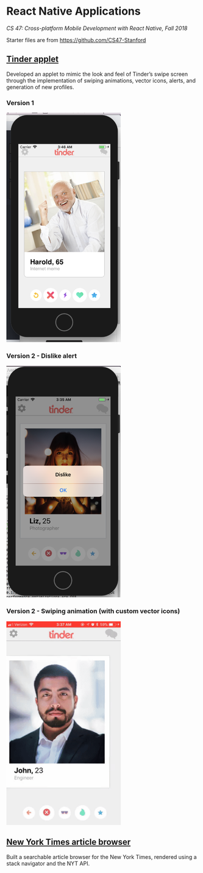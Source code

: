 # React Native Applications
*CS 47: Cross-platform Mobile Development with React Native, Fall 2018*

Starter files are from https://github.com/CS47-Stanford

## [Tinder applet](https://github.com/jchens/cs-47/tree/master/tinder%20applet)
Developed an applet to mimic the look and feel of Tinder’s swipe screen through the implementation of swiping animations, vector icons, alerts, and generation of new profiles.

### Version 1
<img src="https://github.com/jchens/cs-47/blob/master/tinder%20applet/images/v1.png" width="300">

### Version 2 - Dislike alert
<img src="https://github.com/jchens/cs-47/blob/master/tinder%20applet/images/v2%20dislike%20alert.png" width="300">

### Version 2 - Swiping animation (with custom vector icons)
<img src="https://github.com/jchens/cs-47/blob/master/tinder%20applet/images/v2%20swiping%20animation.gif" width="300">

## [New York Times article browser](https://github.com/jchens/cs-47/tree/master/nyt%20browser)
Built a searchable article browser for the New York Times, rendered using a stack navigator and the NYT API.
